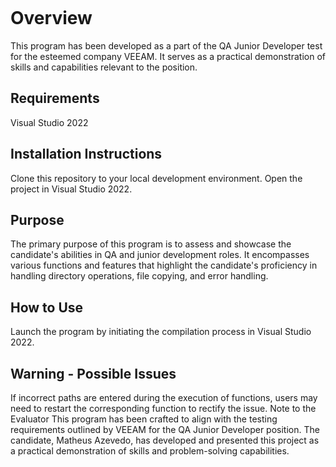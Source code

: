<image></image>

<h1>Overview</h1>
This program has been developed as a part of the QA Junior Developer test for the esteemed company VEEAM. It serves as a practical demonstration of skills and capabilities relevant to the position.

<h2>Requirements</h2>
Visual Studio 2022

<h2>Installation Instructions</h2>
Clone this repository to your local development environment.
Open the project in Visual Studio 2022.

<h2>Purpose</h2>
The primary purpose of this program is to assess and showcase the candidate's abilities in QA and junior development roles. It encompasses various functions and features that highlight the candidate's proficiency in handling directory operations, file copying, and error handling.

<h2>How to Use</h2>
Launch the program by initiating the compilation process in Visual Studio 2022.

<h2>Warning - Possible Issues</h2>
If incorrect paths are entered during the execution of functions, users may need to restart the corresponding function to rectify the issue.
Note to the Evaluator
This program has been crafted to align with the testing requirements outlined by VEEAM for the QA Junior Developer position. The candidate, Matheus Azevedo, has developed and presented this project as a practical demonstration of skills and problem-solving capabilities.
